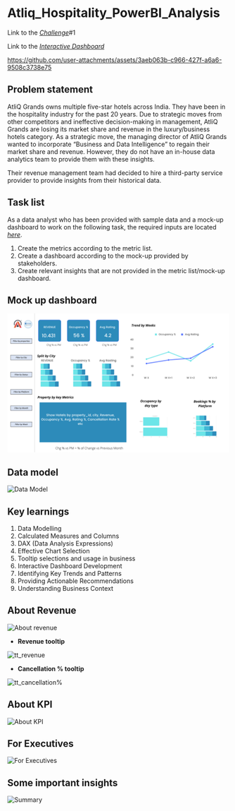 # Atliq_Hospitality_PowerBI_Analysis

Link to the  _[Challenge](https://codebasics.io/challenge/codebasics-resume-project-challenge)_#1

Link to the _[Interactive Dashboard](https://app.powerbi.com/view?r=eyJrIjoiNzBhYTNiNDEtNDdjYS00NGU1LTkwYzYtZWJlMmY0NjI5NmZjIiwidCI6ImM2ZTU0OWIzLTVmNDUtNDAzMi1hYWU5LWQ0MjQ0ZGM1YjJjNCJ9)_

https://github.com/user-attachments/assets/3aeb063b-c966-427f-a6a6-9508c3738e75

## Problem statement

AtliQ Grands owns multiple five-star hotels across India. They have been in the hospitality industry for the past 20 years. Due to strategic moves from other competitors and ineffective decision-making in management, AtliQ Grands are losing its market share and revenue in the luxury/business hotels category. As a strategic move, the managing director of AtliQ Grands wanted to incorporate “Business and Data Intelligence” to regain their market share and revenue. However, they do not have an in-house data analytics team to provide them with these insights.

Their revenue management team had decided to hire a third-party service provider to provide insights from their historical data.

## Task list

As a data analyst who has been provided with sample data and a mock-up dashboard to work on the following task, the required inputs are located _[here](https://github.com/guntasrikanth/Data_Analyst_Portfolio/tree/b30d3804de05b1ba6368b35170b0c6d88ce3b531/Projects/Power%20BI%20Projects/Atliq%20Hospitality%20Project/Data%20Sets)_.

1. Create the metrics according to the metric list.
2. Create a dashboard according to the mock-up provided by stakeholders.
3. Create relevant insights that are not provided in the metric list/mock-up dashboard.

## Mock up dashboard

![mock up dashboard_atliq grands](https://github.com/guntasrikanth/Data_Analyst_Portfolio/raw/main/Projects/Power%20BI%20Projects/Atliq%20Hospitality%20Project/Model.png)

## Data model

![Data Model](https://github.com/user-attachments/assets/d34a6296-0381-460d-a840-f30ce0a707ee)

## Key learnings

1.	Data Modelling
2.	Calculated Measures and Columns
3.	DAX (Data Analysis Expressions)
4.	Effective Chart Selection
5.	Tooltip selections and usage in business
6.	Interactive Dashboard Development
7.	Identifying Key Trends and Patterns
8.	Providing Actionable Recommendations
9.	Understanding Business Context

## About Revenue

![About revenue](https://github.com/user-attachments/assets/0a7b740a-ce71-4a91-8da5-15db3fd40471)

- **Revenue tooltip**

![tt_revenue](https://github.com/user-attachments/assets/2947a4b0-3af6-4566-9b84-7138550fd12f)

- **Cancellation % tooltip**

![tt_cancellation%](https://github.com/user-attachments/assets/b28940a7-47c8-4c46-be4d-2610fdb69681)


## About KPI

![About KPI](https://github.com/user-attachments/assets/90253c9f-86b7-4cb3-8d7a-fd0878a91ccc)

## For Executives

![For Executives](https://github.com/user-attachments/assets/32647429-4994-41e3-b8a9-70181d0d9af1)

## Some important insights

![Summary](https://github.com/user-attachments/assets/b105aa82-59da-4630-aedf-0dc8ffd5a401)





